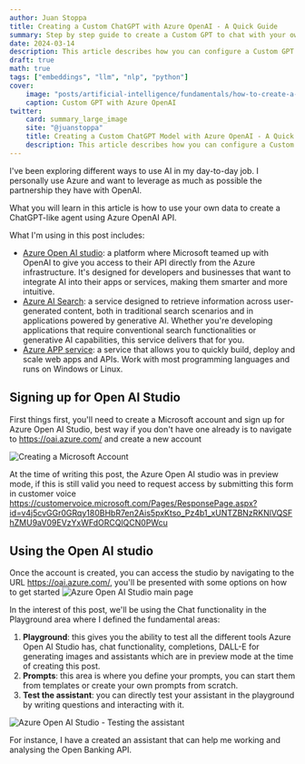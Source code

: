 ```yaml
---
author: Juan Stoppa
title: Creating a Custom ChatGPT with Azure OpenAI - A Quick Guide
summary: Step by step guide to create a Custom GPT to chat with your own data using Azure Open AI  
date: 2024-03-14
description: This article describes how you can configure a Custom GPT to chat with your own data, using Azure AI search and deploying it to the Azure infrastructure. 
draft: true
math: true
tags: ["embeddings", "llm", "nlp", "python"]
cover:
    image: "posts/artificial-intelligence/fundamentals/how-to-create-a-chatgpt-for-your-data-in-azure-open-ai/custom-GPT-Azure-OpenAI.webp"
    caption: Custom GPT with Azure OpenAI
twitter:
    card: summary_large_image
    site: "@juanstoppa"
    title: Creating a Custom ChatGPT Model with Azure OpenAI - A Quick Guide
    description: This article describes how you can configure a Custom GPT to chat with your own data, using Azure AI search and deploying it to the Azure infrastructure. 
---
```


I've been exploring different ways to use AI in my day-to-day job. I personally use Azure and want to leverage as much as possible the partnership they have with OpenAI.

What you will learn in this article is how to use your own data to create a ChatGPT-like agent using Azure OpenAI API.

What I'm using in this post includes:

- [Azure Open AI studio](https://oai.azure.com/): a platform where Microsoft teamed up with OpenAI to give you access to their API directly from the Azure infrastructure. It's designed for developers and businesses that want to integrate AI into their apps or services, making them smarter and more intuitive.
- [Azure AI Search](https://azure.microsoft.com/en-gb/products/ai-services/ai-search): a service designed to retrieve information across user-generated content, both in traditional search scenarios and in applications powered by generative AI. Whether you're developing applications that require conventional search functionalities or generative AI capabilities, this service delivers that for you.
- [Azure APP service](https://azure.microsoft.com/en-gb/products/app-service): a service that allows you to quickly build, deploy and scale web apps and APIs. Work with most programming languages and runs on Windows or Linux.

## Signing up for Open AI Studio

First things first, you'll need to create a Microsoft account and sign up for Azure Open AI Studio, best way if you don't have one already is to navigate to https://oai.azure.com/ and create a new account

![Creating a Microsoft Account](/posts/artificial-intelligence/fundamentals/how-to-create-a-chatgpt-for-your-data-in-azure-open-ai/sign-up-for-microsoft-account.png)  

At the time of writing this post, the Azure Open AI studio was in preview mode, if this is still valid you need to request access by submitting this form in customer voice https://customervoice.microsoft.com/Pages/ResponsePage.aspx?id=v4j5cvGGr0GRqy180BHbR7en2Ais5pxKtso_Pz4b1_xUNTZBNzRKNlVQSFhZMU9aV09EVzYxWFdORCQlQCN0PWcu


## Using the Open AI studio 

Once the account is created, you can access the studio by navigating to the URL https://oai.azure.com/, you'll be presented with some options on how to get started
![Azure Open AI Studio main page](/posts/artificial-intelligence/fundamentals/how-to-create-a-chatgpt-for-your-data-in-azure-open-ai/azure-open-ai-studio-main-page.png)  

In the interest of this post, we'll be using the Chat functionality in the Playground area where I defined the fundamental areas:
1. **Playground**: this gives you the ability to test all the different tools Azure Open AI Studio has, chat functionality, completions, DALL-E for generating images and assistants which are in preview mode at the time of creating this post.
2. **Prompts**: this area is where you define your prompts, you can start them from templates or create your own prompts from scratch.
3. **Test the assistant**: you can directly test your assistant in the playground by writing questions and interacting with it.

![Azure Open AI Studio - Testing the assistant](/posts/artificial-intelligence/fundamentals/how-to-create-a-chatgpt-for-your-data-in-azure-open-ai/azure-open-ai-studio-chat-playground.png)  


For instance, I have a created an assistant that can help me working and analysing the Open Banking API.









